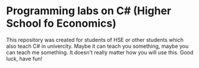 # Programming labs on C# (Higher School fo Economics)
This repository was created for students of HSE or other students which also teach C# in univercity.
Maybe it can teach you something, maybe you can teach me something. It doesn't really matter how you will use this. 
Good luck, have fun!